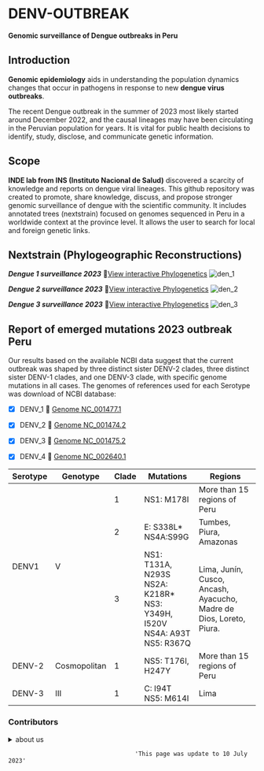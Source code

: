 # DENV-OUTBREAK   
**Genomic surveillance of Dengue outbreaks in Peru**

## Introduction
**Genomic epidemiology** aids in understanding the population dynamics changes that occur in pathogens in response to new **dengue virus outbreaks**.

The recent Dengue outbreak in the summer of 2023 most likely started around December 2022, and the causal lineages may have been circulating in the Peruvian population for years. It is vital for public health decisions to identify, study, disclose, and communicate genetic information.

## Scope
**INDE lab from INS (Instituto Nacional de Salud)** discovered a scarcity of knowledge and reports on dengue viral lineages. This github repository was created to promote, share knowledge, discuss, and propose stronger genomic surveillance of dengue with the scientific community. It includes annotated trees (nextstrain) focused on genomes sequenced in Peru in a worldwide context at the province level. It allows the user to search for local and foreign genetic links.

## Nextstrain (Phylogeographic Reconstructions)

***Dengue 1 surveillance 2023***   :link:[View interactive Phylogenetics](https://nextstrain.org/community/PHYLODENV/DENV-PHYLO/denv.1) 
![den_1](https://github.com/INDEINS/DENV-OUTBREAK/assets/138617344/b53609f6-1171-4690-a9dd-af7f4c0b343a)

***Dengue 2 surveillance 2023***   :link:[View interactive Phylogenetics](https://nextstrain.org/community/PHYLODENV/DENV-PHYLO/denv.2) 
![den_2](https://github.com/INDEINS/DENV-OUTBREAK/assets/138617344/736c442a-836f-4135-baef-843831cf0510)

***Dengue 3 surveillance 2023***   :link:[View interactive Phylogenetics](https://nextstrain.org/community/PHYLODENV/DENV-PHYLO/denv.3) 
![den_3](https://github.com/INDEINS/DENV-OUTBREAK/assets/138617344/ed1c13d5-ae9e-41ad-9eea-ac375d8b645e)



## Report of emerged mutations 2023 outbreak Peru 

Our results based on the available NCBI data suggest that the current outbreak was shaped by three distinct sister DENV-2 clades, three distinct sister DENV-1 clades, and one DENV-3 clade, with specific genome mutations in all  cases. The genomes of references used for each Serotype was download of NCBI database: 
- [X] DENV_1 :link: [Genome NC_001477.1](https://www.ncbi.nlm.nih.gov/nuccore/9626685) 
- [X] DENV_2 :link: [Genome NC_001474.2](https://www.ncbi.nlm.nih.gov/nuccore/158976983)
- [X] DENV_3 :link: [Genome NC_001475.2](https://www.ncbi.nlm.nih.gov/nuccore/163644368)
- [X] DENV_4 :link: [Genome NC_002640.1](https://www.ncbi.nlm.nih.gov/nuccore/12084822)


<table class="tg">
<thead>
  <tr>
    <th class="tg-fymr">Serotype</th>
    <th class="tg-fymr">Genotype</th>
    <th class="tg-fymr">Clade</th>
    <th class="tg-fymr">Mutations</th>
    <th class="tg-fymr">Regions</th>
  </tr>
</thead>
<tbody>
  <tr>
    <td class="tg-0lax" rowspan="3">DENV1</td>
    <td class="tg-0lax" rowspan="3">V</td>
    <td class="tg-0pky">1</td>
    <td class="tg-0pky">NS1: M178I</td>
    <td class="tg-0pky">More than 15 regions of Peru</td>
  </tr>
  <tr>
    <td class="tg-0lax">2</td>
    <td class="tg-0lax">E: S338L*<br>NS4A:S99G</td>
    <td class="tg-0lax">Tumbes, Piura, Amazonas</td>
  </tr>
  <tr>
    <td class="tg-0lax">3</td>
    <td class="tg-0lax">NS1: T131A, N293S <br> NS2A: K218R* <br> NS3: Y349H, I520V <br> NS4A: A93T <br> NS5: R367Q </td>
    <td class="tg-0lax">Lima, Junín, Cusco, Ancash, Ayacucho, Madre de Dios, Loreto, Piura.</td>
  </tr>
  <tr>
    <td class="tg-0pky">DENV-2</td>
    <td class="tg-0pky">Cosmopolitan</td>
    <td class="tg-0pky">1</td>
    <td class="tg-0pky">NS5: T176I, H247Y</td>
    <td class="tg-0pky">More than 15 regions of Peru</td>
  </tr>
  <tr>
    <td class="tg-0pky">DENV-3</td>
    <td class="tg-0pky">III</td>
    <td class="tg-0pky">1</td>
    <td class="tg-0pky">C: I94T <br> NS5: M614I </td>
    <td class="tg-0pky">Lima</td>
  </tr>
</tbody>
</table>




### Contributors

<details><summary> about us </summary>
<p>
  
- Orson Mestanza 🆔 [Orcid](https://orcid.org/0000-0001-7268-0496) :octocat: [git](https://github.com/OrsonMM)
  
- Victor Jimenez 🆔 [Orcid](https://orcid.org/0000-0001-6547-6999) :octocat: [git](https://github.com/Vjimenez-vasquez)
  
- Carlos Padilla 🆔 [Orcid](https://orcid.org/0000-0002-0562-0431) :octocat: [git]()

- Veronica Hurtado 🆔 [Orcid](https://orcid.org/0000-0003-3667-6806) :octocat: [git](https://github.com/vekahurtado)
  
</p>
</details>















                                        'This page was update to 10 July 2023'
